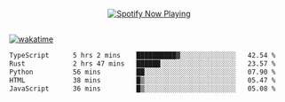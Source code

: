 

<p align="center">
  <a href="https://open.spotify.com/user/31ljmyymhthokwewwcd6dsdmvprm" target="_blank"><img src="https://novatorem-psi-rosy.vercel.app/api/spotify" alt="Spotify Now Playing"/></a>
</p>

##

[![wakatime](https://wakatime.com/badge/user/87646243-158a-4241-a3cb-668e1fa2dbb8.svg)](https://wakatime.com/@87646243-158a-4241-a3cb-668e1fa2dbb8)
<!--START_SECTION:waka-->

```txt
TypeScript      5 hrs 2 mins    ██████████▓░░░░░░░░░░░░░░   42.54 %
Rust            2 hrs 47 mins   ██████░░░░░░░░░░░░░░░░░░░   23.57 %
Python          56 mins         ██░░░░░░░░░░░░░░░░░░░░░░░   07.90 %
HTML            38 mins         █▒░░░░░░░░░░░░░░░░░░░░░░░   05.47 %
JavaScript      36 mins         █▒░░░░░░░░░░░░░░░░░░░░░░░   05.08 %
```

<!--END_SECTION:waka-->
